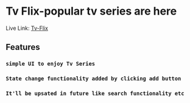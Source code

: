 # Tv Flix-popular tv series are here

Live Link: [Tv-Flix](https://github.com/facebook/create-react-app)

## Features


### `simple UI to enjoy Tv Series`

### `State change functionality added by clicking add button`

### `It'll be upsated in future like search functionality etc`

